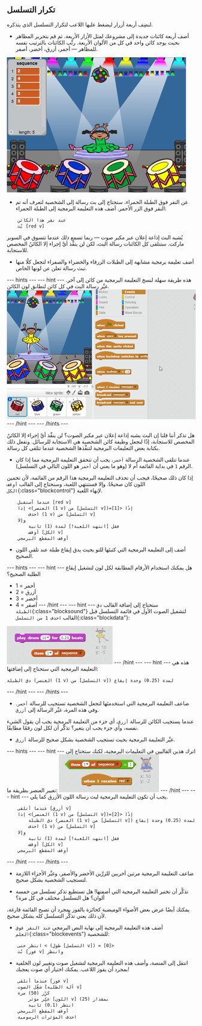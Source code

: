 ## تكرار التسلسل

لنضِف أربعة أزرار ليضغط عليها اللاعب لتكرار التسلسل الذي يتذكره.

+ أضف أربعة كائنات جديدة إلى مشروعك لمثل الأزار الأربعة. ثم قم بتحرير المظاهر بحيث يوجد كائن واحد في كل من الألوان الأربعة. رتِّب الكائنات بالترتيب نفسه للمظاهر — أحمر، أزرق، أخضر، أصفر.

![screenshot](images/colour-drums.png)

+ عن النقر فوق الطبلة الحمراء، ستحتاج إلى بث رسالة إلى الشخصية لتعرف أنه تم النقر فوق الزر الأحمر. أضف هذه التعليمة البرمجية إلى الطبلة الحمراء:

```blocks
	عند نقر هذا الكائن
	بُث [red v]
```

يُشبه البث إذاعة إعلان عبر مكبر صوت — ربما تسمع ذلك عندما تتسوق في السوبر ماركت. ستتلقى كل الكائنات رسالة البث، لكن لن ينفِّذ أيَّ إجراء إلا الكائنُ المخصص للاستجابة.

+ أضف تعليمة برمجية مشابهة إلى الطبلات الزرقاء والخضراء والصفراء لتجعل كلًا منها تبث رسالة تعلن عن لونها الخاص.

--- hints ---
--- hint ---
هذه طريقة سهلة لنسخ التعليمة البرمجية من كائن إلى آخر. غيِّر رسالة البث في كل كائن لتطابق لون الكائن.
![Duplicate the code](images/broadcast-duplicate.gif)
--- /hint ---
--- /hints ---

هل تذكر أننا قلنا إن البث يشبه إذاعة إعلان عبر مكبر الصوت؟ لن ينفِّذ أيَّ إجراء إلا الكائنُ المخصص للاستجابة، إذًا لنجعل وظيفة كائن الشخصية هي الاستجابة للرسائل. ونفعل ذلك بكتابة بعض التعليمات البرمجية لتنفِّذها الشخصية عندما تتلقى كل رسالة.

 + عندما تتلقى الشخصية الرسالة `أحمر`، يجب أن تتحقق التعليمة البرمجية مما إذا كان الرقم `1` في بداية القائمة أم لا (وهو ما يعني أن `أحمر` هو اللون التالي في التسلسل).

 إذا كان ذلك صحيحًا، فيجب أن تحذف التعليمة البرمجية هذا الرقم من القائمة، لأن تخمين اللون كان صحيحًا. وإلا فستنتهي اللعبة، وسنحتاج إلى القالب `أوقف الكل`{:class="blockcontrol"} لإنهاء اللعبة.

```blocks
	عندما أستقبل [red v]
	إذا <(العنصر (1 v) من [التسلسل v])=[1]> إذًا
		احذف (1 v) من [التسلسل v]
	وإلا
		فقل [انتهت اللعبة!] لمدة (1) ثانية
		أوقف [الكل v]
	أوقف المقطع البرمجي
```

+ أضف إلى التعليمة البرمجية التي كتبتَها للتو بحيث يدق إيقاع طبلة عند تلقي اللون الصحيح.

--- hints ---
--- hint ---
هل يمكنك استخدام الأرقام المطابقة لكل لون لتشغيل إيقاع الطلبة الصحيح؟
+ 1 = أحمر
+ 2 = أزرق
+ 3 = أخضر
+ 4 = أصفر
--- /hint ---
--- hint ---
ستحتاج إلى إضافة القالب `دق الطبلة`{:class="blocksound"} لتشغيل الصوت الأول في قائمة التسلسل قبل القالب `احذف 1 من التسلسل`{:class="blockdata"}:

![Play drum](images/hint-play-drum.png)
--- /hint ---
--- hint ---
هذه هي التعليمة البرمجية التي ستحتاج إلى إضافتها:

```blocks
دق الطبلة (العنصر (1 v) من [التسلسل v]) لمدة (0.25) وحدة إيقاع
```
--- /hint ---
--- /hints ---

+ ضاعف التعليمة البرمجية التي استخدمتَها لتجعل الشخصية تستجيب للرسالة `أحمر`. وفي هذه المرة، غيِّر الرسالة إلى `أزرق`.

عندما يستجيب الكائن للرسالة `أزرق`، أي جزء من التعليمة البرمجية يجب أن يقول الشيء نفسه، وأي جزء يجب أن يتغير؟ تذكَّر أن لكل لون رقمًا مطابقًا.

+ غيِّر التعليمة البرمجية بحيث تستجيب الشخصية بشكل صحيح للرسالة `أزرق`.

--- hints ---
--- hint ---
اترك هذين القالبين في التعليمات البرمجية، لكنك ستحتاج إلى تغيير العنصر بطريقة ما:
![Change these blocks](images/hint-change-blocks.png)
--- /hint ---
--- hint ---
يجب أن تكون التعليمة البرمجية لبث رسالة اللون الأزرق كما يلي.

```blocks
	عندما أتلقى [أزرق v]
	إذا <(العنصر (1 v) من [التسلسل v])=[2]> إذًا
        دق الطبلة (العنصر (1 v) من [التسلسل v]) لمدة (0.25) وحدة إيقاع
		احذف (1 v) من [التسلسل v]
	وإلا
		فقل [انتهت اللعبة!] لمدة (1) ثانية
		أوقف [الكل v]
	أوقف المقطع البرمجي
```

--- /hint ---
--- /hints ---

+ ضاعف التعليمة البرمجية مرتين أخريين للزرَّين الأخضر والأصفر، وغيِّر الأجزاء اللازمة لتستجيب الشخصية بشكل صحيح.

+ تذكَّر أن تختبر التعليمة البرمجية التي أضفتها! هل تستطيع تذكر تسلسل من خمسة ألوان؟ هل التسلسل مختلف في كل مرة؟

يمكنك أيضًا عرض بعض الأضواء الوميضية كجائزة بالفوز بمجرد أن تصبح القائمة فارغة، لأن ذلك يعني تذكُّر التسلسل كله بشكل صحيح.

+ أضف هذه التعليمة البرمجية إلى نهاية النص البرمجي `عند النقر فوق العلم`{:class="blockevents"} للشخصية:

```blocks
	انتظر حتى < (طول [التسلسل v]) = [0]>
	بُث [فوز v] وانتظر
```

+ انتقل إلى المنصة، وأضف هذه التعليمة البرمجية لتشغيل صوت وتغيير لون الخلفية بمجرد أن يفوز اللاعب. يمكنك اختيار أي صوت يعجبك!

```blocks
	عندما أتلقى [فوز v]
	شغِّل الصوت [آلة الطلبة v]
	كرِّر (50) مرة
		غيِّر مؤثر [اللون v] بمقدار (25)
		انتظر (0.1) ثانية
	أوقف المقطع البرمجي
	احذف المؤثرات الرسومية
```
